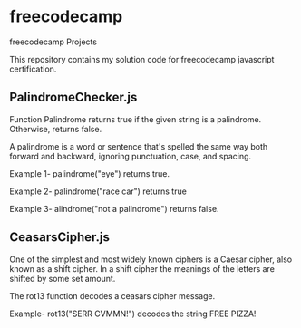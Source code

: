 # freecodecamp
freecodecamp Projects

This repository contains my solution code for freecodecamp javascript certification.

## PalindromeChecker.js

Function Palindrome returns true if the given string is a palindrome. Otherwise, returns false.

A palindrome is a word or sentence that's spelled the same way both forward and backward, ignoring punctuation, case, and spacing.

Example 1- palindrome("eye") returns true.

Example 2- palindrome("race car") returns true

Example 3- alindrome("not a palindrome") returns false.

## CeasarsCipher.js

One of the simplest and most widely known ciphers is a Caesar cipher, also known as a shift cipher. In a shift cipher the meanings of the letters are shifted by some set amount.

The rot13 function decodes a ceasars cipher message.

Example- rot13("SERR CVMMN!") decodes the string FREE PIZZA!

